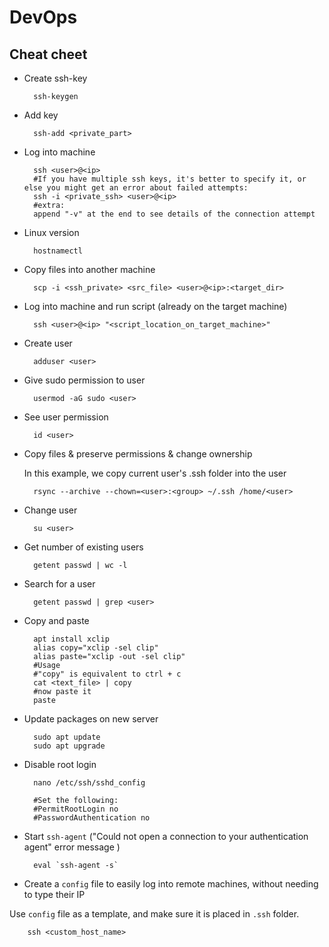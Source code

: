 # DevOps

## Cheat cheet
* Create ssh-key

        ssh-keygen
    
* Add key

        ssh-add <private_part>

* Log into machine

        ssh <user>@<ip>
        #If you have multiple ssh keys, it's better to specify it, or else you might get an error about failed attempts:
        ssh -i <private_ssh> <user>@<ip>
        #extra:
        append "-v" at the end to see details of the connection attempt 

* Linux version

        hostnamectl

* Copy files into another machine

        scp -i <ssh_private> <src_file> <user>@<ip>:<target_dir>

* Log into machine and run script (already on the target machine)

        ssh <user>@<ip> "<script_location_on_target_machine>"

* Create user

        adduser <user>

* Give sudo permission to user

        usermod -aG sudo <user>

* See user permission

        id <user>

* Copy files & preserve permissions & change ownership

    In this example, we copy current user's .ssh folder into the user

        rsync --archive --chown=<user>:<group> ~/.ssh /home/<user>

* Change user

        su <user>

* Get number of existing users
    
        getent passwd | wc -l

* Search for a user
    
        getent passwd | grep <user>

* Copy and paste

        apt install xclip
        alias copy="xclip -sel clip"
        alias paste="xclip -out -sel clip"
        #Usage
        #"copy" is equivalent to ctrl + c
        cat <text_file> | copy
        #now paste it
        paste

* Update packages on new server

        sudo apt update
        sudo apt upgrade

* Disable root login

        nano /etc/ssh/sshd_config

        #Set the following:
        #PermitRootLogin no
        #PasswordAuthentication no

* Start `ssh-agent` ("Could not open a connection to your authentication agent" error message
)

        eval `ssh-agent -s`

* Create a `config` file to easily log into remote machines, without needing to type their IP

Use `config` file as a template, and make sure it is placed in `.ssh` folder.
                
        ssh <custom_host_name>